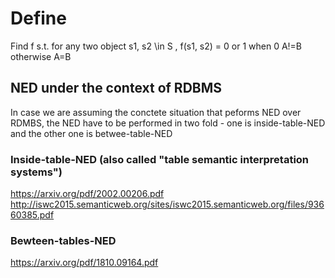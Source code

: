 # Define
Find f s.t. for any two object s1, s2 \in S , f(s1, s2) = 0 or 1 when 0 A!=B otherwise A=B

## NED under the context of RDBMS
In case we are assuming the conctete situation that peforms NED over RDMBS, the NED have to be performed in two fold - one is inside-table-NED and the other one is betwee-table-NED

### Inside-table-NED (also called "table semantic interpretation systems")
https://arxiv.org/pdf/2002.00206.pdf
http://iswc2015.semanticweb.org/sites/iswc2015.semanticweb.org/files/93660385.pdf

### Bewteen-tables-NED
https://arxiv.org/pdf/1810.09164.pdf
